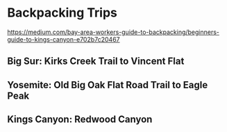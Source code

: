 # Backpacking Trips

https://medium.com/bay-area-workers-guide-to-backpacking/beginners-guide-to-kings-canyon-e702b7c20467

## Big Sur: Kirks Creek Trail to Vincent Flat

## Yosemite: Old Big Oak Flat Road Trail to Eagle Peak

## Kings Canyon: Redwood Canyon